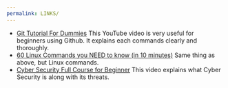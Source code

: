 ```yaml
---
permalink: LINKS/
---
```


* [Git Tutorial For Dummies](https://youtu.be/mJ-qvsxPHpY?si=9XX_ZsR0LYSefZ01 "Git Tutorial For Dummies") This YouTube video is very useful for beginners using Github. It explains each commands clearly and thoroughly.
* [60 Linux Commands you NEED to know (in 10 minutes)](https://youtu.be/gd7BXuUQ91w?si=bbYoV_9K9uQPtWbU "60 Linux Commands you NEED to know (in 10 minutes)") Same thing as above, but Linux commands.
* [Cyber Security Full Course for Beginner](https://youtu.be/U_P23SqJaDc "Cyber Security Full Course for Beginner") This video explains what Cyber Security is along with its threats.
